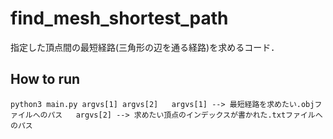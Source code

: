 # find_mesh_shortest_path
指定した頂点間の最短経路(三角形の辺を通る経路)を求めるコード．


## How to run

`python3 main.py argvs[1] argvs[2]  
argvs[1] --> 最短経路を求めたい.objファイルへのパス  
argvs[2] --> 求めたい頂点のインデックスが書かれた.txtファイルへのパス`
